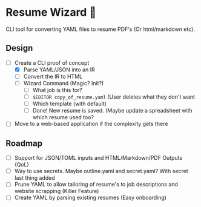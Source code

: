 # Resume Wizard 🧙

CLI tool for converting YAML files to resume PDF's (Or html/markdown etc).

## Design
- [ ] Create a CLI proof of concept
    - [X] Parse YAML/JSON into an IR
    - [ ] Convert the IR to HTML
    - [ ] Wizard Command (Magic? Init?) 
        - [ ] What job is this for?
        - [ ] `$EDITOR copy_of_resume.yaml` (User deletes what they don't want
        - [ ] Which template (with default)
        - [ ] Done! New resume is saved. (Maybe update a spreadsheet with which resume used too?

- [ ] Move to a web-based application if the complexity gets there

## Roadmap
- [ ] Support for JSON/TOML inputs and HTML/Markdown/PDF Outputs (QoL)
- [ ] Way to use secrets. Maybe outline.yaml and secret.yaml? With secret last thing added
- [ ] Prune YAML to allow tailoring of resume's to job descriptions and website scrapping (Killer Feature)
- [ ] Create YAML by parsing existing resumes (Easy onboarding)
